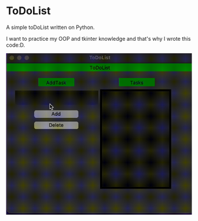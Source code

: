 <h1>ToDoList</h1>

A simple toDoList written on Python.

I want to practice my OOP and tkinter knowledge and that's why I wrote this code:D.

![image](https://github.com/GogoTomat/gifs/blob/main/%D0%97%D0%B0%D0%BF%D0%B8%D1%81%D1%8C%20%D1%8D%D0%BA%D1%80%D0%B0%D0%BD%D0%B0%202022-07-17%20%D0%B2%2023.58.48.gif)
